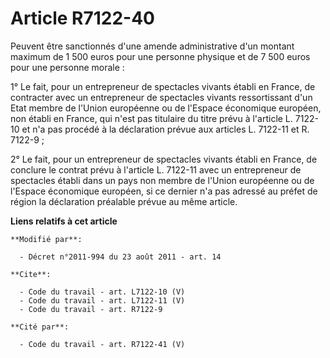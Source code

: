 # Article R7122-40

Peuvent être sanctionnés d'une amende administrative d'un montant maximum de 1 500 euros pour une personne physique et de 7
500 euros pour une personne morale : 

1° Le fait, pour un entrepreneur de spectacles vivants établi en France, de contracter avec un entrepreneur de spectacles
vivants ressortissant d'un Etat membre de l'Union européenne ou de l'Espace économique européen, non établi en France, qui
n'est pas titulaire du titre prévu à l'article L. 7122-10 et n'a pas procédé à la déclaration prévue aux articles L. 7122-11
et R. 7122-9 ; 

2° Le fait, pour un entrepreneur de spectacles vivants établi en France, de conclure le contrat prévu à l'article L. 7122-11
avec un entrepreneur de spectacles établi dans un pays non membre de l'Union européenne ou de l'Espace économique européen,
si ce dernier n'a pas adressé au préfet de région la déclaration préalable prévue au même article.

**Liens relatifs à cet article**

	**Modifié par**:

	  - Décret n°2011-994 du 23 août 2011 - art. 14

	**Cite**:

	  - Code du travail - art. L7122-10 (V)
	  - Code du travail - art. L7122-11 (V)
	  - Code du travail - art. R7122-9

	**Cité par**:

	  - Code du travail - art. R7122-41 (V)

